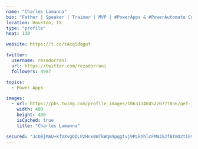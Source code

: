 ```yaml
---
name: "Charles Lamanna"
bio: "Father | Speaker | Trainer | MVP | #PowerApps & #PowerAutomate Community Super User | YouTuber Right-pointing triangle http://youtube.com/c/rezadorrani | Learn - Share - Clockwise rightwards and leftwards open circle arrows"
location: Houston, TX
type: "profile"
heat: 130

website: https://t.co/tAcqSdqguf

twitter:
  username: rezadorrani
  url: https://twitter.com/rezadorrani
  followers: 4987

topics:
  - Power Apps

images:
  - url: https://pbs.twimg.com/profile_images/1063114045270777856/qeT-jpWr_400x400.jpg
    width: 400
    height: 400
    isCached: true
    title: "Charles Lamanna"

secured: "JcDBjMAU+kfVXvgODLPzHcx0WTkWqm9pqgtvj9PLkYhlcFMWJSJfBTmO2tiEVNRwwSTSHlLe7qJKRR7XvZ9uWWxbAxfxgdK8Nykzq6FwYMZWCI4m+1yDf1A6JfUKG1pdKTNajgeFnPxg9J3dhmjYdNkaNrrlHQ00C9Au6A4IuDzqlec5aarcpDcVVA1cAAKhnqbtK/JRYU8OQpyZlhDiLSpPGz1AhUKxfP6IbWVaDyCuhNkVCBpvKce0GbSM3xfX0nrojn6F14ptmVIrp6KsT5GVY5my73R9McI7cOAvvV6bjGfJd+Wc5QKf/imBnrSG6iY41BoVf7LzMbD4DIpvN3/1jM7tZJgChJS/p4niuVRelujUYLGqxaT6osH6pFO8e4V9fH7jwRtFlrxxcoEJCLXK5+rQuZF4PW4v7IrZUTw=;Sgn1xAKDrEbM8RnDNvvK6Q=="
---
```


